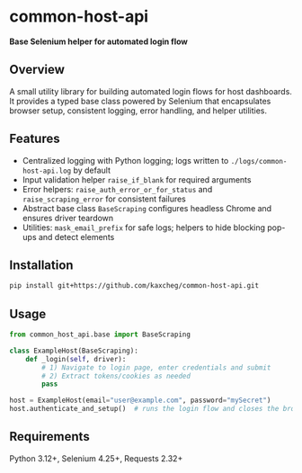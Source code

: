 # common-host-api

**Base Selenium helper for automated login flow**

## Overview

A small utility library for building automated login flows for host dashboards. It provides a typed base class powered by Selenium that encapsulates browser setup, consistent logging, error handling, and helper utilities.

## Features

- Centralized logging with Python logging; logs written to `./logs/common-host-api.log` by default
- Input validation helper `raise_if_blank` for required arguments
- Error helpers: `raise_auth_error_or_for_status` and `raise_scraping_error` for consistent failures
- Abstract base class `BaseScraping` configures headless Chrome and ensures driver teardown
- Utilities: `mask_email_prefix` for safe logs; helpers to hide blocking pop-ups and detect elements

## Installation

```bash
pip install git+https://github.com/kaxcheg/common-host-api.git
```

## Usage

```python
from common_host_api.base import BaseScraping

class ExampleHost(BaseScraping):
    def _login(self, driver):
        # 1) Navigate to login page, enter credentials and submit
        # 2) Extract tokens/cookies as needed
        pass

host = ExampleHost(email="user@example.com", password="mySecret")
host.authenticate_and_setup()  # runs the login flow and closes the browser
```

## Requirements

Python 3.12+, Selenium 4.25+, Requests 2.32+